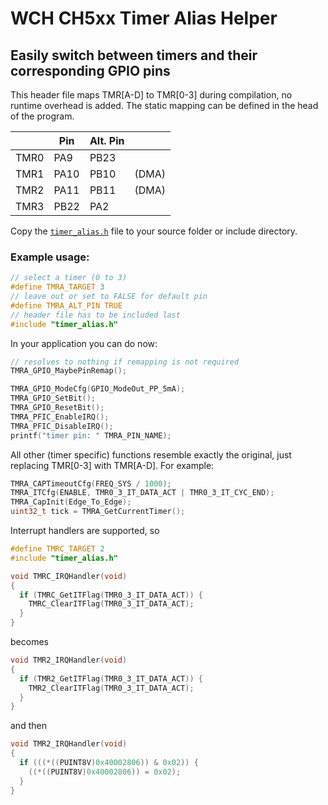 # WCH CH5xx Timer Alias Helper
 
## Easily switch between timers and their corresponding GPIO pins

This header file maps TMR[A-D] to TMR[0-3] during compilation, no runtime
overhead is added. The static mapping can be defined in the head of the program.
 
|      | Pin  | Alt. Pin |       |
| ---- | ---- | -------- | ----- |
| TMR0 | PA9  | PB23     |       |
| TMR1 | PA10 | PB10     | (DMA) |
| TMR2 | PA11 | PB11     | (DMA) |
| TMR3 | PB22 | PA2      |       |
 
Copy the [`timer_alias.h`](https://raw.githubusercontent.com/serpent213/ch5xx_timer_alias/master/timer_alias.h)
file to your source folder or include directory.

### Example usage:

```c
// select a timer (0 to 3)
#define TMRA_TARGET 3
// leave out or set to FALSE for default pin
#define TMRA_ALT_PIN TRUE
// header file has to be included last
#include "timer_alias.h"
```

In your application you can do now:
   
```c
// resolves to nothing if remapping is not required
TMRA_GPIO_MaybePinRemap();

TMRA_GPIO_ModeCfg(GPIO_ModeOut_PP_5mA);
TMRA_GPIO_SetBit();
TMRA_GPIO_ResetBit();
TMRA_PFIC_EnableIRQ();
TMRA_PFIC_DisableIRQ();
printf("timer pin: " TMRA_PIN_NAME);
```
   
All other (timer specific) functions resemble exactly the original, just replacing
TMR[0-3] with TMR[A-D]. For example:
   
```c
TMRA_CAPTimeoutCfg(FREQ_SYS / 1000);
TMRA_ITCfg(ENABLE, TMR0_3_IT_DATA_ACT | TMR0_3_IT_CYC_END);
TMRA_CapInit(Edge_To_Edge);
uint32_t tick = TMRA_GetCurrentTimer();
```

Interrupt handlers are supported, so

```c
#define TMRC_TARGET 2
#include "timer_alias.h"

void TMRC_IRQHandler(void)
{
  if (TMRC_GetITFlag(TMR0_3_IT_DATA_ACT)) {
    TMRC_ClearITFlag(TMR0_3_IT_DATA_ACT);
  }
}
```

becomes

```c
void TMR2_IRQHandler(void)
{
  if (TMR2_GetITFlag(TMR0_3_IT_DATA_ACT)) {
    TMR2_ClearITFlag(TMR0_3_IT_DATA_ACT);
  }
}
```

and then


```c
void TMR2_IRQHandler(void)
{
  if (((*((PUINT8V)0x40002806)) & 0x02)) {
    ((*((PUINT8V)0x40002806)) = 0x02);
  }
}
```
